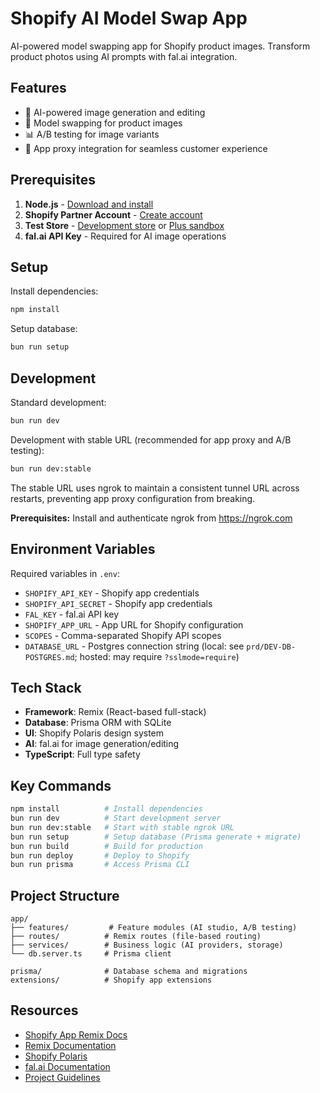 # Shopify AI Model Swap App

AI-powered model swapping app for Shopify product images. Transform product photos using AI prompts with fal.ai integration.

## Features

- 🎨 AI-powered image generation and editing
- 🔄 Model swapping for product images
- 📊 A/B testing for image variants
- 🎯 App proxy integration for seamless customer experience

## Prerequisites

1. **Node.js** - [Download and install](https://nodejs.org/en/download/)
2. **Shopify Partner Account** - [Create account](https://partners.shopify.com/signup)
3. **Test Store** - [Development store](https://help.shopify.com/en/partners/dashboard/development-stores#create-a-development-store) or [Plus sandbox](https://help.shopify.com/en/partners/dashboard/managing-stores/plus-sandbox-store)
4. **fal.ai API Key** - Required for AI image operations

## Setup

Install dependencies:

```bash
npm install
```

Setup database:

```bash
bun run setup
```

## Development

Standard development:

```bash
bun run dev
```

Development with stable URL (recommended for app proxy and A/B testing):

```bash
bun run dev:stable
```

The stable URL uses ngrok to maintain a consistent tunnel URL across restarts, preventing app proxy configuration from breaking.

**Prerequisites:** Install and authenticate ngrok from https://ngrok.com

## Environment Variables

Required variables in `.env`:

- `SHOPIFY_API_KEY` - Shopify app credentials
- `SHOPIFY_API_SECRET` - Shopify app credentials
- `FAL_KEY` - fal.ai API key
- `SHOPIFY_APP_URL` - App URL for Shopify configuration
- `SCOPES` - Comma-separated Shopify API scopes
- `DATABASE_URL` - Postgres connection string (local: see `prd/DEV-DB-POSTGRES.md`; hosted: may require `?sslmode=require`)

## Tech Stack

- **Framework**: Remix (React-based full-stack)
- **Database**: Prisma ORM with SQLite
- **UI**: Shopify Polaris design system
- **AI**: fal.ai for image generation/editing
- **TypeScript**: Full type safety

## Key Commands

```bash
npm install          # Install dependencies
bun run dev          # Start development server
bun run dev:stable   # Start with stable ngrok URL
bun run setup        # Setup database (Prisma generate + migrate)
bun run build        # Build for production
bun run deploy       # Deploy to Shopify
bun run prisma       # Access Prisma CLI
```

## Project Structure

```
app/
├── features/         # Feature modules (AI studio, A/B testing)
├── routes/          # Remix routes (file-based routing)
├── services/        # Business logic (AI providers, storage)
└── db.server.ts     # Prisma client

prisma/              # Database schema and migrations
extensions/          # Shopify app extensions
```

## Resources

- [Shopify App Remix Docs](https://shopify.dev/docs/api/shopify-app-remix)
- [Remix Documentation](https://remix.run/docs)
- [Shopify Polaris](https://polaris.shopify.com/)
- [fal.ai Documentation](https://fal.ai/docs)
- [Project Guidelines](./CLAUDE.md)

